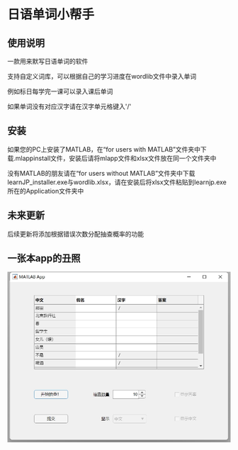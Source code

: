 # 日语单词小帮手
## 使用说明
一款用来默写日语单词的软件

支持自定义词库，可以根据自己的学习进度在wordlib文件中录入单词

例如标日每学完一课可以录入课后单词

如果单词没有对应汉字请在汉字单元格键入'/'

## 安装
如果您的PC上安装了MATLAB，在“for users with MATLAB”文件夹中下载.mlappinstall文件，安装后请将mlapp文件和xlsx文件放在同一个文件夹中

没有MATLAB的朋友请在“for users without MATLAB”文件夹中下载learnJP_installer.exe与wordlib.xlsx，请在安装后将xlsx文件粘贴到learnjp.exe所在的Application文件夹中

## 未来更新
后续更新将添加根据错误次数分配抽查概率的功能

## 一张本app的丑照
![img](https://github.com/analog-cat/learn-Japanese/blob/main/img.png?raw=true)
